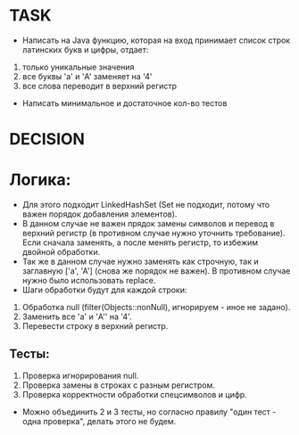 # TASK
* Написать на Java функцию, которая на вход принимает список строк латинских букв и цифры, отдает:
1. только уникальные значения 
2. все буквы 'a' и 'A' заменяет на '4'
3. все слова переводит в верхний регистр
* Написать минимальное и достаточное кол-во тестов

# DECISION
# Логика:
* Для этого подходит LinkedHashSet (Set не подходит, потому что важен порядок добавления элементов).
* В данном случае не важен прядок замены символов и перевод в верхний регистр (в противном случае нужно уточнить требование). Если сначала заменять, а после менять регистр, то избежим двойной обработки.
* Так же в данном случае нужно заменять как строчную, так и заглавную ['a', 'A'] (снова же порядок не важен). В противном случае нужно было использовать replace. 
* Шаги обработки будут для каждой строки:
1. Обработка null (filter(Objects::nonNull), игнорируем - иное не задано).
2. Заменить все 'a' и 'A'' на '4'.
3. Перевести строку в верхний регистр.

## Тесты:
1. Проверка игнорирования null.
2. Проверка замены в строках с разным регистром.
3. Проверка корректности обработки спецсимволов и цифр.
* Можно объединить 2 и 3 тесты, но согласно правилу "один тест - одна проверка", делать этого не будем.